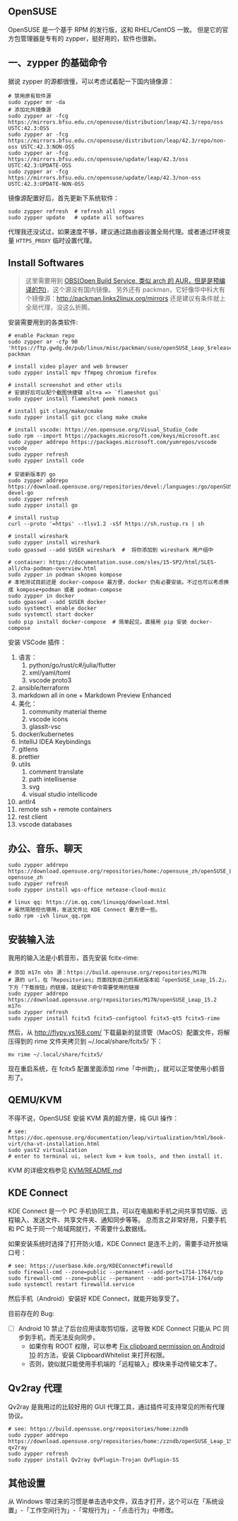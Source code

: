 OpenSUSE
---

OpenSUSE 是一个基于 RPM 的发行版，这和 RHEL/CentOS 一致。
但是它的官方包管理器是专有的 zypper，挺好用的，软件也很新。


## 一、zypper 的基础命令

据说 zypper 的源都很慢，可以考虑试着配一下国内镜像源：

```shell
# 禁用原有软件源
sudo zypper mr -da
# 添加北外镜像源
sudo zypper ar -fcg https://mirrors.bfsu.edu.cn/opensuse/distribution/leap/42.3/repo/oss USTC:42.3:OSS
sudo zypper ar -fcg https://mirrors.bfsu.edu.cn/opensuse/distribution/leap/42.3/repo/non-oss USTC:42.3:NON-OSS
sudo zypper ar -fcg https://mirrors.bfsu.edu.cn/opensuse/update/leap/42.3/oss USTC:42.3:UPDATE-OSS
sudo zypper ar -fcg https://mirrors.bfsu.edu.cn/opensuse/update/leap/42.3/non-oss USTC:42.3:UPDATE-NON-OSS
```

镜像源配置好后，首先更新下系统软件：

```shell
sudo zypper refresh  # refresh all repos
sudo zypper update   # update all softwares
```

代理我还没试过，如果速度不够，建议通过路由器设置全局代理。或者通过环境变量 `HTTPS_PROXY` 临时设置代理。


## Install Softwares

>这里需要用到 [OBS(Open Build Service, 类似 arch 的 AUR，但是是预编译的包)](https://mirrors.opensuse.org/list/bs.html)，这个源没有国内镜像。
>另外还有 packman，它好像华中科大有个镜像源：http://packman.links2linux.org/mirrors
>还是建议有条件就上全局代理，没这么折腾。

安装需要用到的各类软件: 

```shell
# enable Packman repo
sudo zypper ar -cfp 90 'https://ftp.gwdg.de/pub/linux/misc/packman/suse/openSUSE_Leap_$releasever/' packman

# install video player and web browser
sudo zypper install mpv ffmpeg chromium firefox

# install screenshot and other utils
# 安装好后可以配个截图快捷键 alt+a => `flameshot gui`
sudo zypper install flameshot peek nomacs

# install git clang/make/cmake
sudo zypper install git gcc clang make cmake

# install vscode: https://en.opensuse.org/Visual_Studio_Code
sudo rpm --import https://packages.microsoft.com/keys/microsoft.asc
sudo zypper addrepo https://packages.microsoft.com/yumrepos/vscode vscode
sudo zypper refresh
sudo zypper install code

# 安装新版本的 go
sudo zypper addrepo https://download.opensuse.org/repositories/devel:/languages:/go/openSUSE_Leap_15.2 devel-go
sudo zypper refresh
sudo zypper install go

# install rustup
curl --proto '=https' --tlsv1.2 -sSf https://sh.rustup.rs | sh

# install wireshark
sudo zypper install wireshark
sudo gpasswd --add $USER wireshark  #  将你添加到 wireshark 用户组中

# container: https://documentation.suse.com/sles/15-SP2/html/SLES-all/cha-podman-overview.html
sudo zypper in podman skopeo kompose
# 本地测试目前还是 docker-compose 最方便，docker 仍有必要安装。不过也可以考虑换成 kompose+podman 或者 podman-compose
sudo zypper in docker
sudo gpasswd --add $USER docker
sudo systemctl enable docker
sudo systemctl start docker
sudo pip install docker-compose  # 简单起见，直接用 pip 安装 docker-compose
```

安装 VSCode 插件：

1. 语言：
    1. python/go/rust/c#/julia/flutter
    2. xml/yaml/toml
    3. vscode proto3
2. ansible/terraform
3. markdown all in one + Markdown Preview Enhanced
4. 美化：
   1. community material theme
   2. vscode icons
   3. glasslt-vsc
5. docker/kubernetes
6. IntelliJ IDEA Keybindings
7. gitlens
8. prettier
9. utils
    1. comment translate
    2. path intellisense
    3. svg
    4. visual studio intellicode
10. antlr4
11. remote ssh + remote containers
12. rest client
13. vscode databases

## 办公、音乐、聊天

```shell
sudo zypper addrepo https://download.opensuse.org/repositories/home:/opensuse_zh/openSUSE_Leap_15.2 opensuse_zh
sudo zypper refresh
sudo zypper install wps-office netease-cloud-music 

# linux qq: https://im.qq.com/linuxqq/download.html
# 虽然简陋但也够用，发送文件比 KDE Connect 要方便一些。
sudo rpm -ivh linux_qq.rpm
```

## 安装输入法

我用的输入法是小鹤音形，首先安装 fcitx-rime:

```shell
# 添加 m17n obs 源：https://build.opensuse.org/repositories/M17N
# 源的 url，在「Repositories」页面找到自己的系统版本如「openSUSE_Leap_15.2」，下方「下载按钮」的链接，就是如下命令需要使用的链接
sudo zypper addrepo https://download.opensuse.org/repositories/M17N/openSUSE_Leap_15.2 m17n
sudo zypper refresh
sudo zypper install fcitx5 fcitx5-configtool fcitx5-qt5 fcitx5-rime
```

然后，从 http://flypy.ys168.com/ 下载最新的鼠须管（MacOS）配置文件，将解压得到的 rime 文件夹拷贝到 ~/.local/share/fcitx5/ 下：

```shell
mv rime ~/.local/share/fcitx5/
```

现在重启系统，在 fcitx5 配置里面添加 rime「中州韵」，就可以正常使用小鹤音形了。


## QEMU/KVM

不得不说，OpenSUSE 安装 KVM 真的超方便，纯 GUI 操作：

```shell
# see: https://doc.opensuse.org/documentation/leap/virtualization/html/book-virt/cha-vt-installation.html
sudo yast2 virtualization
# enter to terminal ui, select kvm + kvm tools, and then install it.
```

KVM 的详细文档参见 [KVM/README.md](../../virutal%20machine/KVM/README.md)

## KDE Connect

KDE Connect 是一个 PC 手机协同工具，可以在电脑和手机之间共享剪切版、远程输入、发送文件、共享文件夹、通知同步等等。
总而言之非常好用，只要手机和 PC 处于同一个局域网就行，不需要什么数据线。

如果安装系统时选择了打开防火墙，KDE Connect 是连不上的，需要手动开放端口号：

```shell
# see: https://userbase.kde.org/KDEConnect#firewalld
sudo firewall-cmd --zone=public --permanent --add-port=1714-1764/tcp
sudo firewall-cmd --zone=public --permanent --add-port=1714-1764/udp
sudo systemctl restart firewalld.service
```

然后手机（Android）安装好 KDE Connect，就能开始享受了。

目前存在的 Bug:

- [ ] Android 10 禁止了后台应用读取剪切版，这导致 KDE Connect 只能从 PC 同步到手机，而无法反向同步。
    - 如果你有 ROOT 权限，可以参考 [Fix clipboard permission on Android 10](https://szclsya.me/posts/android/fix-clipboard-android-10/) 的方法，安装 ClipboardWhitelist 来打开权限。
    - 否则，貌似就只能使用手机端的「远程输入」模块来手动传输文本了。

## Qv2ray 代理

Qv2ray 是我用过的比较好用的 GUI 代理工具，通过插件可支持常见的所有代理协议。

```shell
# see: https://build.opensuse.org/repositories/home:zzndb
sudo zypper addrepo https://download.opensuse.org/repositories/home:/zzndb/openSUSE_Leap_15.2 qv2ray
sudo zypper refresh
sudo zypper install Qv2ray QvPlugin-Trojan QvPlugin-SS
```

## 其他设置

从 Windows 带过来的习惯是单击选中文件，双击才打开，这个可以在「系统设置」-「工作空间行为」-「常规行为」-「点击行为」中修改。


